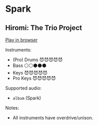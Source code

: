 # Spark

## Hiromi: The Trio Project


[Play in browser](http://pages.cs.wisc.edu/~tolly/customs/?title=spark&artist=hiromi-uehara)

Instruments:

  * (Pro) Drums 😈😈😈😈😈
  * Bass ⚪️⚪️⚫️⚫️⚫️
  * Keys 😈😈😈😈😈
  * Pro Keys 😈😈😈😈😈

Supported audio:

  * `album` (Spark)

Notes:

  * All instruments have overdrive/unison.


